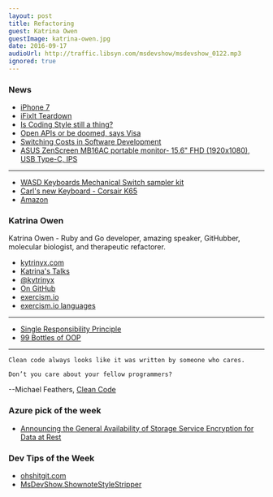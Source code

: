 ```yaml
---
layout: post
title: Refactoring
guest: Katrina Owen
guestImage: katrina-owen.jpg
date: 2016-09-17
audioUrl: http://traffic.libsyn.com/msdevshow/msdevshow_0122.mp3
ignored: true
---
```


### News

 - [iPhone 7](http://www.apple.com/iphone-7/)
  - [iFixIt Teardown](https://www.ifixit.com/Teardown/iPhone+7+Plus+Teardown/67384)
 - [Is Coding Style still a thing?](https://natethedba.wordpress.com/2016/09/07/coding-style-still-a-thing/)
 - [Open APIs or be doomed, says Visa](http://www.computerworld.com.au/article/606562/visa-to-banks-open-apis-or-be-doomed/)
 - [Switching Costs in Software Development](http://blog.professorbeekums.com/2016/09/switching-costs-in-software-development.html)
 - [ASUS ZenScreen MB16AC portable monitor- 15.6" FHD (1920x1080), USB Type-C, IPS](https://www.asus.com/Monitors/MB16AC/)

---------------------------------------------

 - [WASD Keyboards Mechanical Switch sampler kit](http://www.wasdkeyboards.com/index.php/products/sampler-kit/wasd-6-key-cherry-mx-switch-tester.html)
 - [Carl's new Keyboard - Corsair K65](http://www.corsair.com/en-us/k65-lux-rgb-compact-mechanical-gaming-keyboard-cherry-mx-red-na)
  - [Amazon](https://www.amazon.com/Corsair-K65-RGB-Keyboard-Cherry/dp/B00P7Y4618)

### Katrina Owen

Katrina Owen - Ruby and Go developer, amazing speaker, GitHubber, molecular biologist, and therapeutic refactorer.

 - [kytrinyx.com](http://kytrinyx.com/)
 - [Katrina's Talks](http://kytrinyx.com/talks/)
 - [@kytrinyx](https://twitter.com/kytrinyx)
 - [On GitHub](https://github.com/kytrinyx)
 - [exercism.io](http://exercism.io/)
  - [exercism.io languages](http://exercism.io/languages)

-----------------------------------------

 - [Single Responsibility Principle](https://en.wikipedia.org/wiki/Single_responsibility_principle)
 - [99 Bottles of OOP](http://www.sandimetz.com/99bottles)

-----------------------------------------

``Clean code always looks like it was written by someone who cares.``

``Don’t you care about your fellow programmers?``

--Michael Feathers, [Clean Code](https://www.amazon.com/Clean-Code-Handbook-Software-Craftsmanship/dp/0132350882)

### Azure pick of the week

- [Announcing the General Availability of Storage Service Encryption for Data at Rest](http://blogs.microsoft.com/firehose/2016/09/13/storage-service-encryption-for-data-at-rest-in-azure-blob-storage-is-now-available/#sm.0000sahq4n68acz3s241y7lnxpw0d)

### Dev Tips of the Week

 - [ohshitgit.com](http://ohshitgit.com/)
 - [MsDevShow.ShownoteStyleStripper](https://github.com/caschw/MsDevShow.ShownoteStyleStripper)
